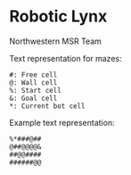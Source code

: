 # Robotic Lynx
Northwestern MSR Team


Text representation for mazes:

    #: Free cell
    @: Wall cell
    %: Start cell
    &: Goal cell
    *: Current bot cell

Example text representation:

    %*###@##
    @##@@@@&
    ##@@####
    ######@@